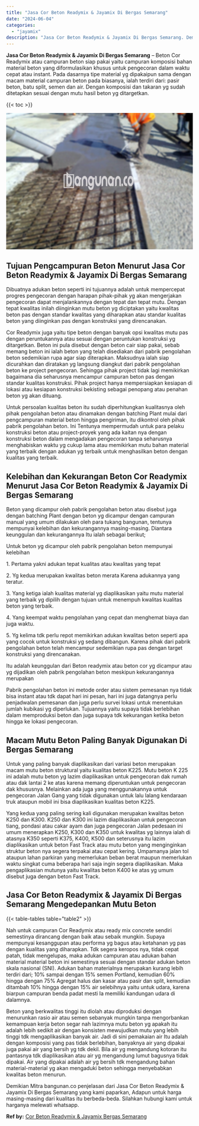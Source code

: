 ```yaml
---
title: "Jasa Cor Beton Readymix & Jayamix Di Bergas Semarang"
date: "2024-06-04"
categories: 
  - "jayamix"
description: "Jasa Cor Beton Readymix & Jayamix Di Bergas Semarang. Demikian Mitra bangunan.co penjelasan dari Jasa Cor Beton Readymix & Jayamix Di Bergas Semarang yang ka..."
---
```


**Jasa Cor Beton Readymix & Jayamix Di Bergas Semarang** – Beton Cor Readymix atau campuran beton siap pakai yaitu campuran komposisi bahan material beton yang diformulasikan khusus untuk pengecoran dalam waktu cepat atau instant. Pada dasarnya tipe material yg dipakaipun sama dengan macam material campuran beton pada biasanya, ialah terdiri dari: pasir beton, batu split, semen dan air. Dengan komposisi dan takaran yg sudah ditetapkan sesuai dengan mutu hasil beton yg ditargetkan.

{{< toc >}}

![Jasa Cor Beton Readymix & Jayamix Di Bergas Semarang](/images/jasa-cor-readymix-21.png)

## Tujuan Pengcampuran Beton Menurut Jasa Cor Beton Readymix & Jayamix Di Bergas Semarang

Dibuatnya adukan beton seperti ini tujuannya adalah untuk mempercepat progres pengecoran dengan harapan pihak-pihak yg akan mengerjakan pengecoran dapat menjalankannya dengan tepat dan tepat mutu. Dengan tepat kwalitas inilah diinginkan mutu beton yg diciptakan yaitu kwalitas beton pas dengan standar kwalitas yang diharapkan atau standar kualitas beton yang diinginkan pas dengan konstruksi yang direncanakan.

Cor Readymix juga yaitu tipe beton dengan banyak opsi kwalitas mutu pas dengan peruntukannya atau sesuai dengan peruntukan konstruksi yg ditargetkan. Beton ini pula disebut dengan beton cair siap pakai, sebab memang beton ini ialah beton yang telah disediakan dari pabrik pengolahan beton sedemikian rupa agar siap diterapkan. Maksudnya ialah siap dicurahkan dan diratakan yg langsung diangkut dari pabrik pengolahan beton ke project pengecoran. Sehingga pihak project tidak lagi memikirkan bagaimana dia seharusnya mencampur campuran beton pas dengan standar kualitas konstruksi. Pihak project hanya mempersiapkan kesiapan di lokasi atau kesiapan konstruksi bekisting sebagai penopang atau penahan beton yg akan dituang.

Untuk persoalan kualitas beton itu sudah diperhitungkan kualitasnya oleh pihak pengolahan beton atau dinamakan dengan batching Plant mulai dari pengcampuran material beton hingga pengiriman, itu dikontrol oleh pihak pabrik pengolahan beton. Ini Tentunya mempermudah untuk para pelaku konstruksi beton atau project-proyek yang ada kaitan nya dengan konstruksi beton dalam mengadakan pengecoran tanpa seharusnya menghabiskan waktu yg cukup lama atau memikirkan mutu bahan material yang terbaik dengan adukan yg terbaik untuk menghasilkan beton dengan kualitas yang terbaik.

## Kelebihan dan Kekurangan Beton Cor Readymix Menurut Jasa Cor Beton Readymix & Jayamix Di Bergas Semarang

Beton yang dicampur oleh pabrik pengolahan beton atau disebut juga dengan batching Plant dengan beton yg dicampur dengan campuran manual yang umum dilakukan oleh para tukang bangunan, tentunya mempunyai kelebihan dan kekurangannya masing-masing. Diantara keunggulan dan kekurangannya Itu ialah sebagai berikut;

Untuk beton yg dicampur oleh pabrik pengolahan beton mempunyai kelebihan

1\. Pertama yakni adukan tepat kualitas atau kwalitas yang tepat

2\. Yg kedua merupakan kwalitas beton merata Karena adukannya yang teratur.

3\. Yang ketiga ialah kualitas material yg diaplikasikan yaitu mutu material yang terbaik yg dipilih dengan tujuan untuk menempuh kwalitas kualitas beton yang terbaik.

4\. Yang keempat waktu pengolahan yang cepat dan menghemat biaya dan juga waktu.

5\. Yg kelima tdk perlu repot memikirkan adukan kwalitas beton seperti apa yang cocok untuk konstruksi yg sedang dibangun. Karena pihak dari pabrik pengolahan beton telah mencampur sedemikian rupa pas dengan target konstruksi yang direncanakan.

Itu adalah keunggulan dari Beton readymix atau beton cor yg dicampur atau yg dijadikan oleh pabrik pengolahan beton meskipun kekurangannya merupakan

Pabrik pengolahan beton ini metode order atau sistem pemesanan nya tidak bisa instant atau tdk dapat hari ini pesan, hari ini juga datangnya perlu penjadwalan pemesanan dan juga perlu survei lokasi untuk menentukan jumlah kubikasi yg diperlukan. Tujuannya yaitu supaya tidak berlebihan dalam memproduksi beton dan juga supaya tdk kekurangan ketika beton hingga ke lokasi pengecoran.

## Macam Mutu Beton Paling Banyak Digunakan Di Bergas Semarang

Untuk yang paling banyak diaplikasikan dari variasi beton merupakan macam mutu beton struktural yaitu kualitas beton K225. Mutu beton K 225 ini adalah mutu beton yg lazim diaplikasikan untuk pengecoran dak rumah atau dak lantai 2 ke atas karena memang diperuntukan untuk pengecoran dak khususnya. Melainkan ada juga yang menggunakannya untuk pengecoran Jalan Gang yang tidak digunakan untuk lalu lalang kendaraan truk ataupun mobil ini bisa diaplikasikan kualitas beton K225.

Yang kedua yang paling sering kali digunakan merupakan kwalitas beton K250 dan K300. K250 dan K300 ini lazim diaplikasikan untuk pengecoran tiang, pondasi atau cakar ayam dan juga pengecoran Jalan pedesaan ini umum menerapkan K250, K300 dan K350 untuk kwalitas yg lainnya ialah di atasnya K350 seperti K375, K400, K500 dan seterusnya itu lazim diaplikasikan untuk beton Fast Track atau mutu beton yang menginginkan struktur beton nya segera terpakai atau cepat kering. Umpamanya jalan tol ataupun lahan parkiran yang memerlukan beban berat maupun memerlukan waktu singkat cuma beberapa hari saja ingin segera diaplikasikan. Maka pengaplikasian mutunya yaitu kwalitas beton K400 ke atas yg umum disebut juga dengan beton Fast Track.

## Jasa Cor Beton Readymix & Jayamix Di Bergas Semarang Mengedepankan Mutu Beton

{{< table-tables table="table2" >}}

Nah untuk campuran Cor Readymix atau ready mix concrete sendiri semestinya dirancang dengan baik atau sebaik mungkin. Supaya mempunyai kesanggupan atau performa yg bagus atau ketahanan yg pas dengan kualitas yang diharapkan. Tdk segera keropos nya, tidak cepat patah, tidak mengelupas, maka adukan campuran atau adukan bahan material material beton ini semestinya sesuai dengan standar adukan beton skala nasional (SNI). Adukan bahan materialnya merupakan kurang lebih terdiri dari; 10% sampai dengan 15% semen Portland, kemudian 60% hingga dengan 75% Agregat halus dan kasar atau pasir dan split, kemudian ditambah 10% hingga dengan 15% air selebihnya yaitu untuk udara, karena biarpun campuran benda padat mesti Ia memiliki kandungan udara di dalamnya.

Beton yang berkwalitas tinggi itu diolah atau diproduksi dengan menurunkan rasio air atau semen sebanyak mungkin tanpa mengorbankan kemampuan kerja beton segar nah lazimnya mutu beton yg apakah itu adalah lebih sedikit air dengan konsisten mewujudkan mutu yang lebih tinggi tdk mengaplikasikan banyak air. Jadi di sini pemakaian air Itu adalah dengan komposisi yang pas tidak berlebihan, banyaknya air yang dipakai juga pakai air yang bersih yg tdk dekil. Bila air yg mengandung kotoran itu pantasnya tdk diaplikasikan atau air yg mengandung lumut bagusnya tidak dipakai. Air yang dipakai adalah air yg bersih tdk mengandung bahan material-material yg akan mengaduki beton sehingga menyebabkan kwalitas beton menurun.

Demikian Mitra bangunan.co penjelasan dari Jasa Cor Beton Readymix & Jayamix Di Bergas Semarang yang kami paparkan, Adapun untuk harga masing-masing dari kualitas itu berbeda-beda. Silahkan hubungi kami untuk harganya melewati whatsapp.

**Ref by:** [Cor Beton Readymix & Jayamix Bergas Semarang](https://id.wikipedia.org/wiki/Cor)
